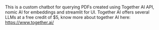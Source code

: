 This is a custom chatbot for querying PDFs created using Together AI API, nomic AI for embeddings and streamlit for UI.
Together AI offers several LLMs at a free credit of $5, know more about together AI here: https://www.together.ai/
